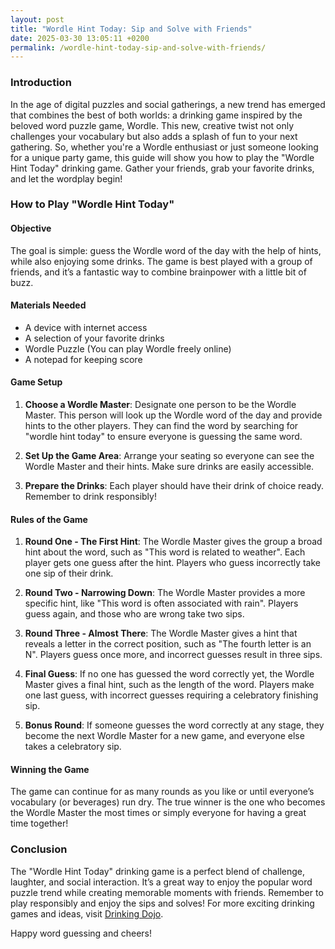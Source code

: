 ```yaml
---
layout: post
title: "Wordle Hint Today: Sip and Solve with Friends"
date: 2025-03-30 13:05:11 +0200
permalink: /wordle-hint-today-sip-and-solve-with-friends/
---
```



### Introduction

In the age of digital puzzles and social gatherings, a new trend has emerged that combines the best of both worlds: a drinking game inspired by the beloved word puzzle game, Wordle. This new, creative twist not only challenges your vocabulary but also adds a splash of fun to your next gathering. So, whether you're a Wordle enthusiast or just someone looking for a unique party game, this guide will show you how to play the "Wordle Hint Today" drinking game. Gather your friends, grab your favorite drinks, and let the wordplay begin!

### How to Play "Wordle Hint Today"

#### Objective

The goal is simple: guess the Wordle word of the day with the help of hints, while also enjoying some drinks. The game is best played with a group of friends, and it’s a fantastic way to combine brainpower with a little bit of buzz.

#### Materials Needed

- A device with internet access
- A selection of your favorite drinks
- Wordle Puzzle (You can play Wordle freely online)
- A notepad for keeping score

#### Game Setup

1. **Choose a Wordle Master**: Designate one person to be the Wordle Master. This person will look up the Wordle word of the day and provide hints to the other players. They can find the word by searching for "wordle hint today" to ensure everyone is guessing the same word.

2. **Set Up the Game Area**: Arrange your seating so everyone can see the Wordle Master and their hints. Make sure drinks are easily accessible.

3. **Prepare the Drinks**: Each player should have their drink of choice ready. Remember to drink responsibly!

#### Rules of the Game

1. **Round One - The First Hint**: The Wordle Master gives the group a broad hint about the word, such as "This word is related to weather". Each player gets one guess after the hint. Players who guess incorrectly take one sip of their drink.

2. **Round Two - Narrowing Down**: The Wordle Master provides a more specific hint, like "This word is often associated with rain". Players guess again, and those who are wrong take two sips.

3. **Round Three - Almost There**: The Wordle Master gives a hint that reveals a letter in the correct position, such as "The fourth letter is an N". Players guess once more, and incorrect guesses result in three sips.

4. **Final Guess**: If no one has guessed the word correctly yet, the Wordle Master gives a final hint, such as the length of the word. Players make one last guess, with incorrect guesses requiring a celebratory finishing sip.

5. **Bonus Round**: If someone guesses the word correctly at any stage, they become the next Wordle Master for a new game, and everyone else takes a celebratory sip.

#### Winning the Game

The game can continue for as many rounds as you like or until everyone’s vocabulary (or beverages) run dry. The true winner is the one who becomes the Wordle Master the most times or simply everyone for having a great time together!

### Conclusion

The "Wordle Hint Today" drinking game is a perfect blend of challenge, laughter, and social interaction. It’s a great way to enjoy the popular word puzzle trend while creating memorable moments with friends. Remember to play responsibly and enjoy the sips and solves! For more exciting drinking games and ideas, visit [Drinking Dojo](https://drinkingdojo.com).

Happy word guessing and cheers!
